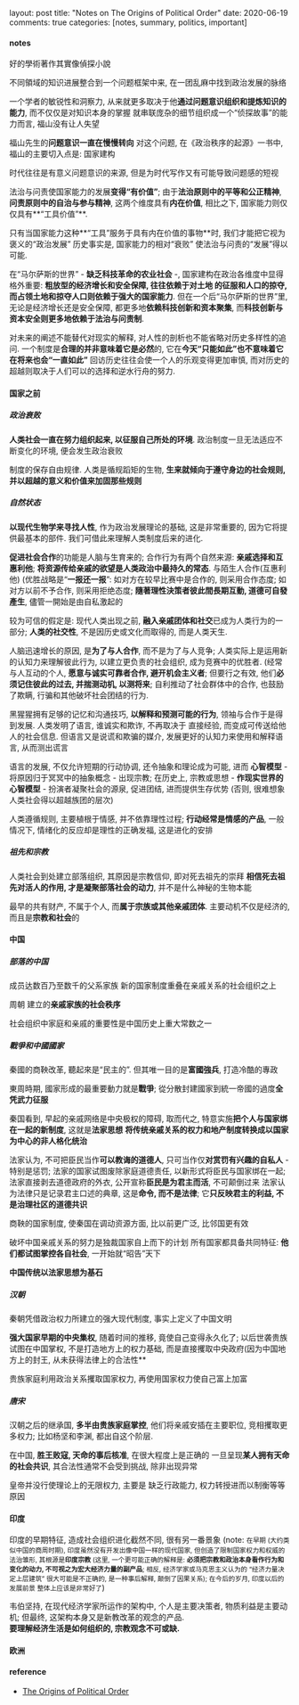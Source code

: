 layout: post
title: "Notes on The Origins of Political Order"
date: 2020-06-19
comments: true
categories: [notes, summary, politics, important]

#### notes

好的學術著作其實像偵探小說

不同領域的知识进展整合到一个问题框架中来, 在一团乱麻中找到政治发展的脉络

一个学者的敏锐性和洞察力, 从来就更多取决于他**通过问题意识组织和提炼知识的能力**, 而不仅仅是对知识本身的掌握
就串联庞杂的细节组织成一个“侦探故事”的能力而言, 福山没有让人失望

福山先生的**问题意识一直在慢慢转向**
对这个问题, 在《政治秩序的起源》一书中, 福山的主要切入点是: 国家建构

时代往往是有意义问题意识的来源, 但是为时代写作又有可能导致问题感的短视

法治与问责使国家能力的发展**变得“有价值”**; 由于**法治原则中的平等和公正精神**, **问责原则中的自治与参与精神**, 这两个维度具有**内在价值**, 
相比之下, 国家能力则仅仅具有**“工具价值”**.

只有当国家能力这种**“工具”服务于具有内在价值的事物**时, 我们才能把它视为褒义的“政治发展”
历史事实是, 国家能力的相对“衰败” 使法治与问责的“发展”得以可能.

在“马尔萨斯的世界” - **缺乏科技革命的农业社会** -, 国家建构在政治各维度中显得格外重要: **粗放型的经济增长和安全保障, 往往依赖于对土地
的征服和人口的掠夺, 而占领土地和掠夺人口则依赖于强大的国家能力**. 但在一个后“马尔萨斯的世界”里, 无论是经济增长还是安全保障, 都更多地**依赖科技创新和资本聚集**, 而**科技创新与资本安全则更多地依赖于法治与问责制**.

对未来的阐述不能替代对现实的解释, 对人性的剖析也不能省略对历史多样性的追问.
一个制度是**合理的并非意味着它是必然**的, 它在**今天“只能如此”也不意味着它在将来也会“一直如此”**
回访历史往往会使一个人的乐观变得更加审慎, 而对历史的超越则取决于人们可以的选择和逆水行舟的努力.

#### 国家之前

##### 政治衰败

**人类社会一直在努力组织起来, 以征服自己所处的环境**. 政治制度一旦无法适应不断变化的环境, 便会发生政治衰败

制度的保存自由规律. 人类是循规蹈矩的生物, **生来就倾向于遵守身边的社会规则, 并以超越的意义和价值来加固那些规则** 

##### 自然状态

**以现代生物学来寻找人性**, 作为政治发展理论的基础, 这是非常重要的, 因为它将提供最基本的部件.
我们可借此来理解人类制度后来的进化.

**促进社会合作**的功能是人脑与生育来的; 合作行为有两个自然来源: **亲戚选择和互惠利他**; 
**将资源传给亲戚的欲望是人类政治中最持久的常态**.
与陌生人合作(互惠利他) (优胜战略是“**一报还一报**”: 如对方在较早比赛中是合作的, 则采用合作态度; 如对方以前不予合作, 则采用拒绝态度; 
**隨著理性決策者彼此間長期互動, 道德可自發產生**, 儘管一開始是由自私激起的

较为可信的假定是: 现代人类出现之前, **融入亲戚团体和社交**已成为人类行为的一部分; 
**人类的社交性**, 不是因历史或文化而取得的, 而是人类天生.

人脑迅速增长的原因, 是**为了与人合作**, 而不是为了与人竞争; 人类实际上是运用新的认知力来理解彼此行为, 以建立更负责的社会组织, 成为竞赛中的优胜者. (经常与人互动的个人, **愿意与诚实可靠者合作, 避开机会主义者**; 但要行之有效, 他们**必须记住彼此的过去, 并揣测动机, 以测将来**; 
自利推动了社会群体中的合作, 也鼓励了欺瞒, 行骗和其他破坏社会团结的行为.

黑猩猩拥有足够的记忆和沟通技巧, **以解释和预测可能的行为**, 领袖与合作于是得到发展. 人类发明了语言, 谁诚实和欺诈, 不再取决于
直接经验, 而变成可传送给他人的社会信息. 但语言又是说谎和欺骗的媒介, 发展更好的认知力来使用和解释语言, 从而测出谎言

语言的发展, 不仅允许短期的行动协调, 还令抽象和理论成为可能, 进而 **心智模型** - 将原因归于冥冥中的抽象概念 - 出现宗教; 
在历史上, 宗教或思想 - **作现实世界的心智模型** - 扮演者凝聚社会的源泉, 促进团结, 进而提供生存优势 (否则, 很难想象人类社会得以超越族团的层次)

人类遵循规则, 主要植根于情感, 并不依靠理性过程; **行动经常是情感的产品**, 一般情况下, 情绪化的反应却是理性的正确发福, 这是进化的安排

##### 祖先和宗教

人类社会到处建立部落组织, 其原因是宗教信仰, 即对死去祖先的崇拜
**相信死去祖先对活人的作用, 才是凝聚部落社会的动力**, 并不是什么神秘的生物本能

最早的共有财产, 不属于个人, 而**属于宗族或其他亲戚团体**.
主要动机不仅是经济的, 而且是**宗教和社会**的

#### 中国

##### 部落的中国

成员达数百乃至数千的父系家族
新的国家制度重叠在亲戚关系的社会组织之上

周朝 建立的**亲戚家族的社会秩序**

社会组织中家庭和亲戚的重要性是中国历史上重大常数之一

##### 戰爭和中國國家

秦國的商鞅改革, 聽起來是“民主的”. 但其唯一目的是**富國強兵**, 打造冷酷的專政

東周時期, 國家形成的最重要動力就是**戰爭**; 從分散封建國家到統一帝國的過度**全凭武力征服**

秦国看到, 早起的亲戚网络是中央极权的障碍, 取而代之, 特意实施**把个人与国家绑在一起的新制度**, 这就是**法家思想**
**将传统亲戚关系的权力和地产制度转换成以国家为中心的非人格化统治**

法家认为, 不可把臣民当作**可以教诲的道德人**, 只可当作仅**对赏罚有兴趣的自私人** - 特别是惩罚; 
法家的国家试图废除家庭道德责任, 以新形式将臣民与国家绑在一起; 
法家直接剥去道德政府的外衣, 公开宣称**臣民是为君主而活**, 不可颠倒过来
法家认为法律只是记录君主口述的典章, 这是**命令, 而不是法律**; 它**只反映君主的利益, 不是治理社区的道德共识**

商鞅的国家制度, 使秦国在调动资源方面, 比以前更广泛, 比邻国更有效

破坏中国亲戚关系的努力是独裁国家自上而下的计划
所有国家都具备共同特征: **他们都试图掌控各自社会**, 一开始就“昭告”天下

**中国传统以法家思想为基石**

##### 汉朝

秦朝凭借政治权力所建立的强大现代制度, 事实上定义了中国文明

**强大国家早期的中央集权**, 随着时间的推移, 竟使自己变得永久化了; 
以后世袭贵族试图在中国掌权, 不是打造地方上的权力基础, 而是直接攫取中央政府(因为中国地方上的封王, 从未获得法律上的合法性**

贵族家庭利用政治关系攫取国家权力, 再使用国家权力使自己富上加富

##### 唐宋

汉朝之后的继承国, **多半由贵族家庭掌控**, 他们将亲戚安插在主要职位, 竞相攫取更多权力; 
比如杨坚和李渊, 都出自这个阶层.

在中国, **胜王败寇, 天命的事后核准**, 在很大程度上是正确的
一旦呈现**某人拥有天命的社会共识**, 其合法性通常不会受到挑战, 除非出现异常

皇帝并没行使理论上的无限权力, 主要是 缺乏行政能力, 权力转授进而以制衡等等 原因

#### 印度  

印度的早期特征, 造成社会组织进化截然不同, 很有另一番景象 (note:  <small>在早期 (大约类似中国的商周时期), 印度虽然没有开发出像中国一样的现代国家, 但创造了限制国家权力和权威的法治雏形, 其根源是**印度宗教** (这里, 一个更可能正确的解释是: **必须把宗教和政治本身看作行为和变化的动力, 不可视之为宏大经济力量的副产品**; 相反, 经济学家或马克思主义认为的 “经济力量决定上层建筑” 很大可能是不正确的, 是一种事后解释, 颠倒了因果关系); 在今后的岁月, 印度以后的发展前景 整体上应该是非常好了</small>)  

韦伯坚持, 在现代经济学家所运作的架构中, 个人是主要决策者, 物质利益是主要动机; 
但最终, 这架构本身又是新教改革的观念的产品.  
**要理解经济生活是如何组织的, 宗教观念不可或缺.** 

#### 欧洲

#### reference

* [The Origins of Political Order](https://www.goodreads.com/book/show/9704856-the-origins-of-political-order?from_search=true&from_srp=true&qid=4gi3WPkm69&rank=1)
